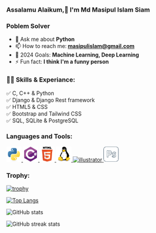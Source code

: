 <h3 align="#">Assalamu Alaikum,👋 I'm Md Masipul Islam Siam </h3> 	
<!--more-->
<h3 align="#">Poblem Solver <br></h3> 

- 💬 Ask me about <strong> Python </strong>
- 📫 How to reach me:<strong> masipulislam@gmail.com </strong>
- 🎯 2024 Goals: <strong>Machine Learning, Deep Learning </strong>
- ⚡ Fun fact: <strong> I think I'm a funny person </strong>
	
	

<h3 align="left">👨‍💻 Skills & Experiance:</h3>
✅ C, C++ & Python <br>
✅ Django & Django Rest framework <br>
✅ HTML5 & CSS <br>
✅ Bootstrap and Tailwind CSS <br>
✅ SQL, SQLite & PostgreSQL <br>


<h3 align="left">Languages and Tools:</h3>
<p align="left"> <a href="https://www.python.org" target="_blank" rel="noreferrer"> <img src="https://raw.githubusercontent.com/devicons/devicon/master/icons/python/python-original.svg" alt="python" width="40" height="40"/> </a> <a href="https://www.w3schools.com/cs/" target="_blank" rel="noreferrer"> <img src="https://raw.githubusercontent.com/devicons/devicon/master/icons/csharp/csharp-original.svg" alt="csharp" width="40" height="40"/> </a> <a href="https://www.w3.org/html/" target="_blank" rel="noreferrer"> <img src="https://raw.githubusercontent.com/devicons/devicon/master/icons/html5/html5-original-wordmark.svg" alt="html5" width="40" height="40"/> </a> <a href="https://www.linux.org/" target="_blank" rel="noreferrer"> <img src="https://raw.githubusercontent.com/devicons/devicon/master/icons/linux/linux-original.svg" alt="linux" width="40" height="40"/> </a> <a href="https://www.adobe.com/in/products/illustrator.html" target="_blank" rel="noreferrer"> <img src="https://www.vectorlogo.zone/logos/adobe_illustrator/adobe_illustrator-icon.svg" alt="illustrator" width="40" height="40"/> </a> <a href="https://www.photoshop.com/en" target="_blank" rel="noreferrer"> <img src="https://raw.githubusercontent.com/devicons/devicon/master/icons/photoshop/photoshop-line.svg" alt="photoshop" width="40" height="40"/> </a> </p>


<h3 align="left">Trophy:</h3>

[![trophy](https://github-profile-trophy.vercel.app/?username=DSwithSiam)](https://github.com/ryo-ma/github-profile-trophy)

[![Top Langs](https://github-readme-stats.vercel.app/api/top-langs/?username=DSwithSiam)](https://github.com/anuraghazra/github-readme-stats)

![GitHub stats](https://github-readme-stats.vercel.app/api?username=DSwithSiam&show_icons=true&count_private=true)  



![GitHub streak stats](https://github-readme-streak-stats.herokuapp.com/?user=DSwithSiam)  


